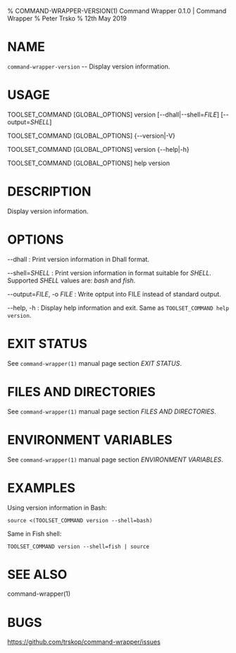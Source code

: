 % COMMAND-WRAPPER-VERSION(1) Command Wrapper 0.1.0 | Command Wrapper
% Peter Trsko
% 12th May 2019


# NAME

`command-wrapper-version` -- Display version information.


# USAGE

TOOLSET\_COMMAND \[GLOBAL\_OPTIONS] version \[\--dhall|\--shell=*FILE*]
\[\--output=*SHELL*]

TOOLSET\_COMMAND \[GLOBAL\_OPTIONS] {\--version|-V}

TOOLSET\_COMMAND \[GLOBAL\_OPTIONS] version {\--help|-h}

TOOLSET\_COMMAND \[GLOBAL\_OPTIONS] help version


# DESCRIPTION

Display version information.


# OPTIONS

\--dhall
:   Print version information in Dhall format.

\--shell=*SHELL*
:   Print version information in format suitable for *SHELL*.  Supported *SHELL*
    values are: *bash* and *fish*.

\--output=*FILE*, -o *FILE*
:   Write optput into FILE instead of standard output.

\--help, -h
:   Display help information and exit.  Same as `TOOLSET_COMMAND help version`.


# EXIT STATUS

See `command-wrapper(1)` manual page section *EXIT STATUS*.


# FILES AND DIRECTORIES

See `command-wrapper(1)` manual page section *FILES AND DIRECTORIES*.


# ENVIRONMENT VARIABLES

See `command-wrapper(1)` manual page section *ENVIRONMENT VARIABLES*.


# EXAMPLES

Using version information in Bash:

```
source <(TOOLSET_COMMAND version --shell=bash)
```

Same in Fish shell:

```
TOOLSET_COMMAND version --shell=fish | source
```


# SEE ALSO

command-wrapper(1)


# BUGS

<https://github.com/trskop/command-wrapper/issues>
